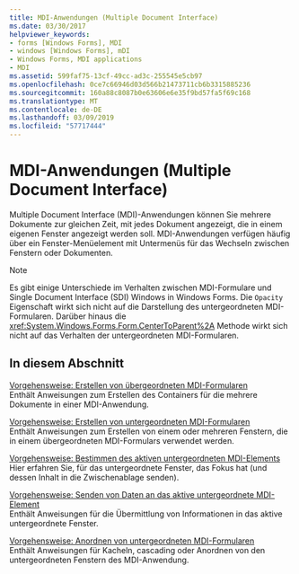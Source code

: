 ```yaml
---
title: MDI-Anwendungen (Multiple Document Interface)
ms.date: 03/30/2017
helpviewer_keywords:
- forms [Windows Forms], MDI
- windows [Windows Forms], mDI
- Windows Forms, MDI applications
- MDI
ms.assetid: 599faf75-13cf-49cc-ad3c-255545e5cb97
ms.openlocfilehash: 0ce7c66946d03d566b21473711cb6b3315885236
ms.sourcegitcommit: 160a88c8087b0e63606e6e35f9bd57fa5f69c168
ms.translationtype: MT
ms.contentlocale: de-DE
ms.lasthandoff: 03/09/2019
ms.locfileid: "57717444"
---
```

# <a name="multiple-document-interface-mdi-applications"></a>MDI-Anwendungen (Multiple Document Interface)
Multiple Document Interface (MDI)-Anwendungen können Sie mehrere Dokumente zur gleichen Zeit, mit jedes Dokument angezeigt, die in einem eigenen Fenster angezeigt werden soll. MDI-Anwendungen verfügen häufig über ein Fenster-Menüelement mit Untermenüs für das Wechseln zwischen Fenstern oder Dokumenten.  
  
> [!NOTE]
>  Es gibt einige Unterschiede im Verhalten zwischen MDI-Formulare und Single Document Interface (SDI) Windows in Windows Forms. Die `Opacity` Eigenschaft wirkt sich nicht auf die Darstellung des untergeordneten MDI-Formularen. Darüber hinaus die <xref:System.Windows.Forms.Form.CenterToParent%2A> Methode wirkt sich nicht auf das Verhalten der untergeordneten MDI-Formularen.  
  
## <a name="in-this-section"></a>In diesem Abschnitt  
 [Vorgehensweise: Erstellen von übergeordneten MDI-Formularen](how-to-create-mdi-parent-forms.md)  
 Enthält Anweisungen zum Erstellen des Containers für die mehrere Dokumente in einer MDI-Anwendung.  
  
 [Vorgehensweise: Erstellen von untergeordneten MDI-Formularen](how-to-create-mdi-child-forms.md)  
 Enthält Anweisungen zum Erstellen von einem oder mehreren Fenstern, die in einem übergeordneten MDI-Formulars verwendet werden.  
  
 [Vorgehensweise: Bestimmen des aktiven untergeordneten MDI-Elements](how-to-determine-the-active-mdi-child.md)  
 Hier erfahren Sie, für das untergeordnete Fenster, das Fokus hat (und dessen Inhalt in die Zwischenablage senden).  
  
 [Vorgehensweise: Senden von Daten an das aktive untergeordnete MDI-Element](how-to-send-data-to-the-active-mdi-child.md)  
 Enthält Anweisungen für die Übermittlung von Informationen in das aktive untergeordnete Fenster.  
  
 [Vorgehensweise: Anordnen von untergeordneten MDI-Formularen](how-to-arrange-mdi-child-forms.md)  
 Enthält Anweisungen für Kacheln, cascading oder Anordnen von den untergeordneten Fenstern des MDI-Anwendung.
